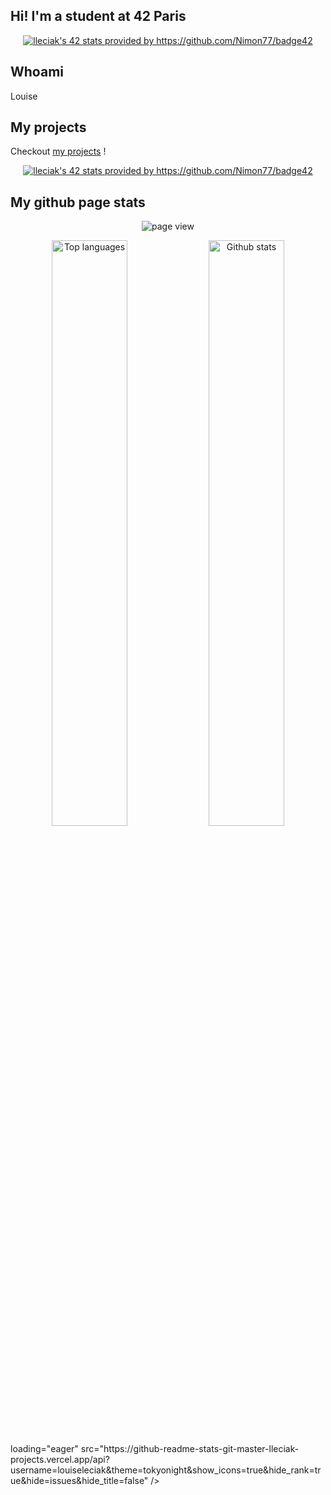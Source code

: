 ## Hi! I'm a student at 42 Paris

<p align="center">
	<a href="https://github.com/LouiseLeciak/COMMON-CORE-42">
	<img src="https://badge.nimon.fr/api/v2/cm3y9cjkx1204001l6bhfoyb1y/stats?cursusId=21&coalitionId=48" alt="lleciak's 42 stats provided by https://github.com/Nimon77/badge42" /></a>
</p>

## Whoami

Louise


## My projects

Checkout <a href="https://github.com/LouiseLeciak/COMMON-CORE-42">my projects</a> ! 

<p align="center">
	<a href="https://github.com/LouiseLeciak/COMMON-CORE-42">
	<img src="https://badge.nimon.fr/api/v2/cm3y9cjkx1204001l6bhfoyb1y/project/4039887" alt="lleciak's 42 stats provided by https://github.com/Nimon77/badge42" /></a>

## My github page stats
<p align="center">
	<!-- page view -->
	<img align="center"
		alt="page view"
		src="https://komarev.com/ghpvc/?username=LouiseLeciak&style=for-the-badge&abbreviated=true"
	/>
</p>

<div align="center">
	<p align="center">
		<img
			width="49%"
			alt="Top languages"
			loading="eager"
			src="https://github-readme-stats-git-master-lleciak-projects.vercel.app/api/top-langs/?username=louiseleciak&hide=java,html,css,roff&layout=compact&theme=tokyonight&hide_title=false"
		/>
		<img 
			width="49%"
			alt="Github stats"
			loading="eager"
			src="https://github-readme-stats-git-master-lleciak-projects.vercel.app/api?username=louiseleciak&theme=tokyonight&show_icons=true&hide_rank=true&hide=issues&hide_title=false"
		/>
</div>
			loading="eager"
			src="https://github-readme-stats-git-master-lleciak-projects.vercel.app/api?username=louiseleciak&theme=tokyonight&show_icons=true&hide_rank=true&hide=issues&hide_title=false"
		/>
</div>
